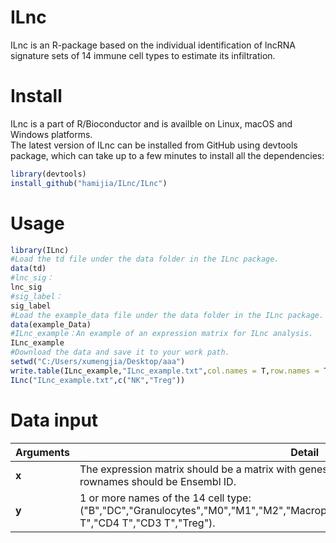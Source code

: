 # ILnc
ILnc is an R-package based on the individual identification of lncRNA signature sets of 14 immune cell types to estimate its infiltration.
# Install
ILnc is a part of R/Bioconductor and is availble on Linux, macOS and Windows platforms.<br>
The latest version of ILnc can be installed from GitHub using devtools package, which can take up to a few minutes to install all the dependencies:<br>
```r
library(devtools)
install_github("hamijia/ILnc/ILnc")
```
# Usage
```r
library(ILnc)
#Load the td file under the data folder in the ILnc package.
data(td)
#lnc_sig：
lnc_sig
#sig_label：
sig_label
#Load the example_data file under the data folder in the ILnc package.
data(example_Data)
#ILnc_example：An example of an expression matrix for ILnc analysis.
ILnc_example
#Download the data and save it to your work path.
setwd("C:/Users/xumengjia/Desktop/aaa")
write.table(ILnc_example,"ILnc_example.txt",col.names = T,row.names = T,quote=F,sep = "\t")
ILnc("ILnc_example.txt",c("NK","Treg"))
```
# Data input
| **Arguments** | **Detail** |
| --- | --- |
| **x** | The expression matrix should be a matrix with genes in rows and samples in columns. The rownames should be Ensembl ID.|
| **y** | 1 or more names of the 14 cell type:("B","DC","Granulocytes","M0","M1","M2","Macrophage","Monocyte","Neutrophil","NK","CD8 T","CD4 T","CD3 T","Treg").|
